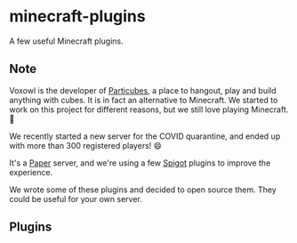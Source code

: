 # minecraft-plugins
A few useful Minecraft plugins.

## Note

Voxowl is the developer of [Particubes](https://particubes.com), a place to hangout, play and build anything with cubes. It is in fact an alternative to Minecraft. We started to work on this project for different reasons, but we still love playing Minecraft. 🙂

We recently started a new server for the COVID quarantine, and ended up with more than 300 registered players! 😄

It's a [Paper](https://papermc.io/) server, and we're using a few [Spigot](https://www.spigotmc.org/) plugins to improve the experience.

We wrote some of these plugins and decided to open source them. They could be useful for your own server.

## Plugins
